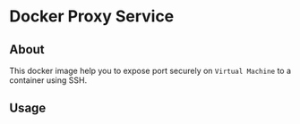# Docker Proxy Service
## About
This docker image help you to expose port securely on `Virtual Machine` to a container using SSH.

## Usage

